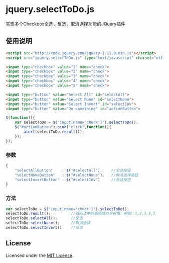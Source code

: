 # jquery.selectToDo.js

实现多个Checkbox全选，反选，取消选择功能的JQuery插件

## 使用说明

```html
<script src="http://code.jquery.com/jquery-1.11.0.min.js"></script>
<script src="jquery.selectToDo.js" type="text/javascript" charset="utf-8"></script>
```
```html
<input type="checkbox" value="1" name="check">
<input type="checkbox" value="2" name="check">
<input type="checkbox" value="3" name="check">
<input type="checkbox" value="4" name="check">
<input type="checkbox" value="5" name="check">

<input type="button" value="Select All" id="selectAll">
<input type="button" value="Select None" id="selectNone">
<input type="button" value="Select Invert" id="selectInv">
<input type="button" value="Do something" id="actionButton">
```

```js
$(function(){
	var selectToDo = $("input[name='check']").selectToDo();
	$("#actionButton").bind("click",function(){
		alert(selectToDo.result());
	});
});
```

### 参数

```js
{
	"selectAllButton"    : $("#selectAll"),    //全选按钮
	"selectNoneButton"   : $("#selectNone"),   //取消选择按钮
	"selectInvertButton" : $("#selectInv")     //反选按钮
}
```

### 方法

```js
var selectToDo = $("input[name='check']").selectToDo();
selectToDo.result();         //返回选中的值组成的字符串，例如：1,2,3,4,5
selectToDo.selectAll();      //全选
selectToDo.selectNone();     //取消选择
selectToDo.selectInvert();   //反选
```

## License

Licensed under the [MIT License](http://www.opensource.org/licenses/mit-license.php).